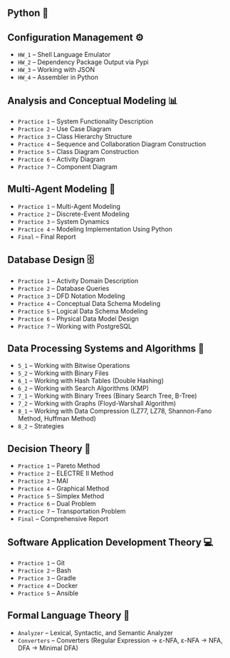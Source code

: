 ## Python 🐍

## Configuration Management ⚙️  
* `HW_1` – Shell Language Emulator
* `HW_2` – Dependency Package Output via Pypi
* `HW_3` – Working with JSON
* `HW_4` – Assembler in Python

## Analysis and Conceptual Modeling 📊  
* `Practice 1` – System Functionality Description
* `Practice 2` – Use Case Diagram
* `Practice 3` – Class Hierarchy Structure
* `Practice 4` – Sequence and Collaboration Diagram Construction
* `Practice 5` – Class Diagram Construction
* `Practice 6` – Activity Diagram
* `Practice 7` – Component Diagram

## Multi-Agent Modeling 🤖  
* `Practice 1` – Multi-Agent Modeling
* `Practice 2` – Discrete-Event Modeling
* `Practice 3` – System Dynamics
* `Practice 4` – Modeling Implementation Using Python
* `Final` – Final Report

## Database Design 🗄️  
* `Practice 1` – Activity Domain Description
* `Practice 2` – Database Queries
* `Practice 3` – DFD Notation Modeling
* `Practice 4` – Conceptual Data Schema Modeling
* `Practice 5` – Logical Data Schema Modeling
* `Practice 6` – Physical Data Model Design
* `Practice 7` – Working with PostgreSQL

## Data Processing Systems and Algorithms 🧮  
* `5_1` – Working with Bitwise Operations
* `5_2` – Working with Binary Files
* `6_1` – Working with Hash Tables (Double Hashing)
* `6_2` – Working with Search Algorithms (KMP)
* `7_1` – Working with Binary Trees (Binary Search Tree, B-Tree)
* `7_2` – Working with Graphs (Floyd-Warshall Algorithm)
* `8_1` – Working with Data Compression (LZ77, LZ78, Shannon-Fano Method, Huffman Method)
* `8_2` – Strategies

## Decision Theory 🎯  
* `Practice 1` – Pareto Method
* `Practice 2` – ELECTRE II Method
* `Practice 3` – MAI
* `Practice 4` – Graphical Method
* `Practice 5` – Simplex Method
* `Practice 6` – Dual Problem
* `Practice 7` – Transportation Problem
* `Final` – Comprehensive Report

## Software Application Development Theory 💻  
* `Practice 1` – Git
* `Practice 2` – Bash
* `Practice 3` – Gradle
* `Practice 4` – Docker
* `Practice 5` – Ansible

## Formal Language Theory 📜  
* `Analyzer` – Lexical, Syntactic, and Semantic Analyzer
* `Converters` – Converters (Regular Expression -> ε-NFA, ε-NFA -> NFA, DFA -> Minimal DFA)